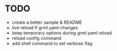 # TODO
- create a better sample & README
- live reload if grml.yaml changes
- keep temporary options during grml.yaml reload
- reload config command
- add shell command to set verbose flag
